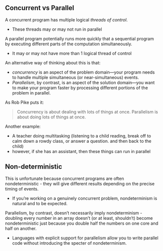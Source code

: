 
## Concurrent vs Parallel

A concurrent program has multiple logical *threads of control*. 
- These threads may or may not run in parallel

A parallel program potentially runs more quickly that a sequential program by executing different parts of the computation simultaneously.
- It may or may not have more than 1 logical thread of control

An alternative way of thinking about this is that:
- *concurrency* is an aspect of the problem domain—your program needs to handle multiple simultaneous (or near-simultaneous) events. 
- *Parallelism*, by contrast, is an aspect of the solution domain—you want to make your program faster by processing different portions of the problem in parallel.


As Rob Pike puts it:
> Concurrency is about dealing with lots of things at once.
   Parallelism is about doing lots of things at once.


Another example:
- A teacher doing multitasking (listening to a child reading, break off to calm down a rowdy class, or answer a question. and then back to the child)
- however, if she has an assistant, then these things can run in parallel


## Non-deterministic


This is unfortunate because concurrent programs are often nondeterministic - they will give different results depending on the precise timing of events. 
- If you’re working on a genuinely concurrent problem, nondeterminism is natural and to be expected. 

Parallelism, by contrast, doesn’t necessarily imply nondeterminism - doubling every number in an array doesn’t (or at least, shouldn’t) become nondeterministic just because you double half the numbers on one core and half on another. 
- Languages with explicit support for parallelism allow you to write parallel code without introducing the specter of nondeterminism.

